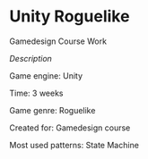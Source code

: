 # Unity Roguelike

Gamedesign Course Work

*Description*

Game engine: Unity

Time: 3 weeks

Game genre: Roguelike

Created for: Gamedesign course


Most used patterns: State Machine
